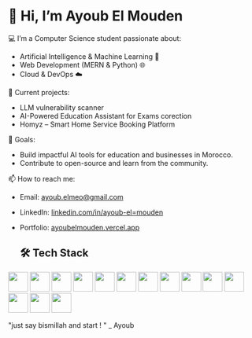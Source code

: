# 👋 Hi, I’m Ayoub El Mouden

💻 I’m a Computer Science student passionate about:
- Artificial Intelligence & Machine Learning 🤖
- Web Development (MERN & Python) 🌐
- Cloud & DevOps ☁️

🚀 Current projects:
- LLM vulnerability scanner
- AI-Powered Education Assistant for Exams corection 
- Homyz – Smart Home Service Booking Platform




🎯 Goals:
- Build impactful AI tools for education and businesses in Morocco.
- Contribute to open-source and learn from the community.

📫 How to reach me:
- Email: ayoub.elmeo@gmail.com
- LinkedIn: [linkedin.com/in/ayoub-el=mouden](https://www.linkedin.com/in/ayoub-el-mouden)
- Portfolio: [ayoubelmouden.vercel.app]([https://ayoubelmouden.vercel.app])

  ## 🛠️ Tech Stack

<p align="left">
  <img src="https://cdn.jsdelivr.net/gh/devicons/devicon/icons/python/python-original.svg" width="40" height="40"/>
  <img src="https://cdn.jsdelivr.net/gh/devicons/devicon/icons/javascript/javascript-original.svg" width="40" height="40"/>
  <img src="https://cdn.jsdelivr.net/gh/devicons/devicon/icons/react/react-original.svg" width="40" height="40"/>
  <img src="https://cdn.jsdelivr.net/gh/devicons/devicon/icons/nodejs/nodejs-original.svg" width="40" height="40"/>
  <img src="https://cdn.jsdelivr.net/gh/devicons/devicon/icons/express/express-original.svg" width="40" height="40"/>
 
  <img src="https://cdn.jsdelivr.net/gh/devicons/devicon/icons/mysql/mysql-original.svg" width="40" height="40"/>
  <img src="https://cdn.jsdelivr.net/gh/devicons/devicon/icons/mongodb/mongodb-original.svg" width="40" height="40"/>
  <img src="https://cdn.jsdelivr.net/gh/devicons/devicon/icons/oracle/oracle-original.svg" width="40" height="40"/>
  <img src="https://cdn.jsdelivr.net/gh/devicons/devicon/icons/tensorflow/tensorflow-original.svg" width="40" height="40"/>
  <img src="https://cdn.jsdelivr.net/gh/devicons/devicon/icons/pandas/pandas-original.svg" width="40" height="40"/>
  <img src="https://cdn.jsdelivr.net/gh/devicons/devicon/icons/numpy/numpy-original.svg" width="40" height="40"/>
  <img src="https://cdn.jsdelivr.net/gh/devicons/devicon/icons/docker/docker-original.svg" width="40" height="40"/>
  <img src="https://cdn.jsdelivr.net/gh/devicons/devicon/icons/github/github-original.svg" width="40" height="40"/>
  <img src="https://cdn.jsdelivr.net/gh/devicons/devicon/icons/vscode/vscode-original.svg" width="40" height="40"/>
</p>

"just say bismillah and start ! " _ Ayoub


